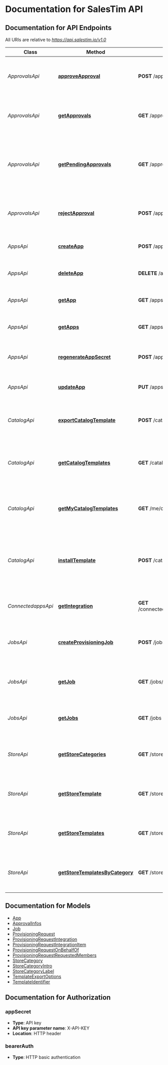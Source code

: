 # Documentation for SalesTim API

<a name="documentation-for-api-endpoints"></a>
## Documentation for API Endpoints

All URIs are relative to *https://api.salestim.io/v1.0*

Class | Method | HTTP request | Description
------------ | ------------- | ------------- | -------------
*ApprovalsApi* | [**approveApproval**](Apis/ApprovalsApi.md#approveapproval) | **POST** /approvals/{id}/approve | Approve a provisioning request (🔐 Authenticated users and apps)
*ApprovalsApi* | [**getApprovals**](Apis/ApprovalsApi.md#getapprovals) | **GET** /approvals | Get all approvals from your organization (🔥 restricted to administrators)
*ApprovalsApi* | [**getPendingApprovals**](Apis/ApprovalsApi.md#getpendingapprovals) | **GET** /approvals/pending | Get your pending approvals (beeing the requester or an approver) (🔐 Authenticated users)
*ApprovalsApi* | [**rejectApproval**](Apis/ApprovalsApi.md#rejectapproval) | **POST** /approvals/{id}/reject | Reject a provisioning request (🔐 Authenticated users and apps)
*AppsApi* | [**createApp**](Apis/AppsApi.md#createapp) | **POST** /apps | Create a virtual app (🔥 restricted to administrators)
*AppsApi* | [**deleteApp**](Apis/AppsApi.md#deleteapp) | **DELETE** /apps/{id} | Delete a virtual app (🔥 restricted to administrators)
*AppsApi* | [**getApp**](Apis/AppsApi.md#getapp) | **GET** /apps/{id} | Get a virtual app (🔥 restricted to administrators)
*AppsApi* | [**getApps**](Apis/AppsApi.md#getapps) | **GET** /apps | Get your virtual apps (🔥 restricted to administrators)
*AppsApi* | [**regenerateAppSecret**](Apis/AppsApi.md#regenerateappsecret) | **POST** /apps/{id}/regenerateSecret | Regenerate a virtual app secret (🔥 restricted to administrators)
*AppsApi* | [**updateApp**](Apis/AppsApi.md#updateapp) | **PUT** /apps/{id} | Update a virtual app (🔥 restricted to administrators)
*CatalogApi* | [**exportCatalogTemplate**](Apis/CatalogApi.md#exportcatalogtemplate) | **POST** /catalog/templates/{id}/export | Export a template from your corporate catalog (🔥 restricted to administrators)
*CatalogApi* | [**getCatalogTemplates**](Apis/CatalogApi.md#getcatalogtemplates) | **GET** /catalog/templates | Get all templates from your corporate catalog (🔐 Authenticated users and apps)
*CatalogApi* | [**getMyCatalogTemplates**](Apis/CatalogApi.md#getmycatalogtemplates) | **GET** /me/catalog/templates | Get all templates a user can see filtered by audience (🔐 Authenticated users)
*CatalogApi* | [**installTemplate**](Apis/CatalogApi.md#installtemplate) | **POST** /catalog/templates/install | Install a template from the public template store to your corporate catalog (🔥 restricted to administrators)
*ConnectedappsApi* | [**getIntegration**](Apis/ConnectedappsApi.md#getintegration) | **GET** /connectedapps/integrations/{integration} | Get a connected app integration (🔥 restricted to administrators)
*JobsApi* | [**createProvisioningJob**](Apis/JobsApi.md#createprovisioningjob) | **POST** /jobs/provisioning | Create a new provisioning job (🔐 Authenticated users and apps)
*JobsApi* | [**getJob**](Apis/JobsApi.md#getjob) | **GET** /jobs/{id} | Get information about a job (🔐 Authenticated users and apps)
*JobsApi* | [**getJobs**](Apis/JobsApi.md#getjobs) | **GET** /jobs | Get all jobs from your organization (🔥 restricted to administrators)
*StoreApi* | [**getStoreCategories**](Apis/StoreApi.md#getstorecategories) | **GET** /store/categories | Get all store categories from the public template store (📡 Anonymous access)
*StoreApi* | [**getStoreTemplate**](Apis/StoreApi.md#getstoretemplate) | **GET** /store/templates/{id} | Get a store template from the public template store (📡 Anonymous access)
*StoreApi* | [**getStoreTemplates**](Apis/StoreApi.md#getstoretemplates) | **GET** /store/templates | Get all templates from the public template store (📡 Anonymous access)
*StoreApi* | [**getStoreTemplatesByCategory**](Apis/StoreApi.md#getstoretemplatesbycategory) | **GET** /store/templates/byCategory/{id} | Get store templates from a specific category (📡 Anonymous access)


<a name="documentation-for-models"></a>
## Documentation for Models

 - [App](.//Models/App.md)
 - [ApprovalInfos](.//Models/ApprovalInfos.md)
 - [Job](.//Models/Job.md)
 - [ProvisioningRequest](.//Models/ProvisioningRequest.md)
 - [ProvisioningRequestIntegration](.//Models/ProvisioningRequestIntegration.md)
 - [ProvisioningRequestIntegrationItem](.//Models/ProvisioningRequestIntegrationItem.md)
 - [ProvisioningRequestOnBehalfOf](.//Models/ProvisioningRequestOnBehalfOf.md)
 - [ProvisioningRequestRequestedMembers](.//Models/ProvisioningRequestRequestedMembers.md)
 - [StoreCategory](.//Models/StoreCategory.md)
 - [StoreCategoryIntro](.//Models/StoreCategoryIntro.md)
 - [StoreCategoryLabel](.//Models/StoreCategoryLabel.md)
 - [TemplateExportOptions](.//Models/TemplateExportOptions.md)
 - [TemplateIdentifier](.//Models/TemplateIdentifier.md)


<a name="documentation-for-authorization"></a>
## Documentation for Authorization

<a name="appSecret"></a>
### appSecret

- **Type**: API key
- **API key parameter name**: X-API-KEY
- **Location**: HTTP header

<a name="bearerAuth"></a>
### bearerAuth

- **Type**: HTTP basic authentication


